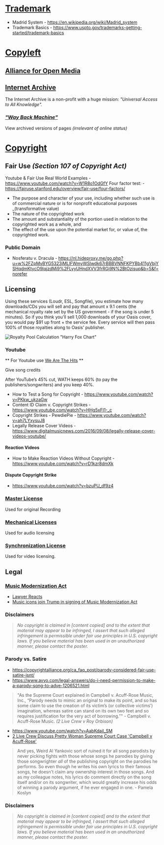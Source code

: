 # [Trademark](https://en.wikipedia.org/wiki/Trademark)

  - Madrid System - https://en.wikipedia.org/wiki/Madrid_system
  - Trademark Basics - https://www.uspto.gov/trademarks-getting-started/trademark-basics


# [Copyleft](https://en.wikipedia.org/wiki/Copyleft)

## [Alliance for Open Media](https://en.wikipedia.org/wiki/Alliance_for_Open_Media)


## [Internet Archive](https://archive.org)

The Internet Archive is a non-profit with a huge mission: _"Universal Access to All Knowledge"._


### [_"Way Back Machine"_](https://archive.org/web/)

View archived versions of pages _(irrelevant of online status)_


# [Copyright](https://en.wikipedia.org/wiki/Copyright)


## Fair Use _(Section 107 of Copyright Act)_

  Youtube & Fair Use Real World Examples - https://www.youtube.com/watch?v=W1R8o1OdGfY
  Four factor test: - https://fairuse.stanford.edu/overview/fair-use/four-factors/

  - The purpose and character of your use, including whether such use is of commercial nature or is for nonprofit educational purposes _(transformative value)
  - The nature of the copyrighted work
  - The amount and substantiality of the portion used in relation to the copyrighted work as a whole, and
  - The effect of the use upon the potential market for, or value of, the copyrighted work.


### Public Domain

  - Nosferatu v. Dracula - https://nl.hideproxy.me/go.php?u=w%2FZpMvBYG5323jMLlFWmyWSlwdk67rBBBVNNFKPYBb411gVbjYSHqdmKtycO9lqjzdMi9%2FLyyUHndXVV3frRGj9N%2BtOzisup&b=5&f=norefer

## Licensing

  Using these services (Loudr, ESL, Songfile), you estimate how many downloads/CDs you will sell and pay that amount x 9.1 cents (the mechanical royalty rate set by the US government - if the song is
  under 5 minutes). So if you think you'll sell 1,000 downloads of your Oasis cover, you would pay $91 up front + the service fee. Every service will then pass 100% of those royalties along to Oasis'
  publisher.


![Royalty Pool Calculation "Harry Fox Chart"](https://aristake.com/posts/images/harry-fox-chart.png)


### Youtube

** For Youtube use [We Are The Hits](https://www.wearethehits.com) **

Give song credits

After YouTube’s 45% cut, WATH keeps 60% (to pay the publishers/songwriters) and you keep 40%.

  - How to Test a Song for Copyright - https://www.youtube.com/watch?v=PKkw_ukzaGw
  - Content ID Claim v. Copyright Strikes - https://www.youtube.com/watch?v=HHg5xFI1-_c
  - Copyright Strikes - PewdiePie - https://www.youtube.com/watch?v=ah7LYxysuJ8
  - Legally Release Cover Videos - https://www.digitalmusicnews.com/2016/09/08/legally-release-cover-videos-youtube/


#### Reaction Videos

- How to Make Reaction Videos Without Copyright - https://www.youtube.com/watch?v=rD1kzr8dmXk


#### Dispute Copyright Strike

  - https://www.youtube.com/watch?v=bzuPU_df9z4


### [Master License](https://www.easysonglicensing.com/pages/help/articles/music-licensing/what-is-a-master-license.aspx)

Used for original Recording


### [Mechanical Licenses](https://www.easysonglicensing.com/pages/help/articles/music-licensing/what-is-a-mechanical-license.aspx)

Used for audio licensing


### [Synchronization License](https://www.easysonglicensing.com/pages/help/articles/music-licensing/what-is-a-synchronization-license.aspx)

Used for video licensing.


## Legal

### [Music Modernization Act](https://en.wikipedia.org/wiki/Music_Modernization_Act)

  - [Lawyer Reacts](https://www.youtube.com/watch?v=ykazv-o_w0s)
  - [Music icons join Trump in signing of Music Modernization Act](https://www.youtube.com/watch?v=vTqiS7WCGqY)


### Disclaimers

> _No copyright is claimed in [content copied] and to the extent that material may appear to be infringed, I assert that such alleged infringement is permissible under fair use principles in U.S. copyright laws. If you believe material has been used in an unauthorized manner, please contact the poster._


### Parody vs. Satire

  - https://copyrightalliance.org/ca_faq_post/parody-considered-fair-use-satire-isnt/
  - https://www.avvo.com/legal-answers/do-i-need-permission-to-make-a-parody-song-to-adve-1206521.html

> "As the Supreme Court explained in Campbell v. Acuff-Rose Music, Inc., “Parody needs to mimic an original to make its point, and so has some claim to use the creation of its victim’s (or collective victims’) imagination, whereas satire can stand on its own two feet and so requires justification for the very act of borrowing.”" - Campbell v. Acuff-Rose Music. _(2 Live Crew v Roy Orbison)_

  - https://www.youtube.com/watch?v=AabKdajl_SM
  - [2 Live Crew Discuss Pretty Woman Supreme Court Case 'Campbell v Acuff-Rose'](https://www.youtube.com/watch?v=CRssktqjvOk)


> And yes, Weird Al Yankovic sort of ruined it for all song parodists by never picking fights with those whose songs he parodies by giving those songwrighter _all_ of the publishing copyright on the parodies he performs. So even though he writes his own lyrics to their famous songs, he doesn't claim any ownership interest in those songs. And as my colleague notes, his lyrics do comment directly on the song itself and/or on its songwriter, which would greatly increase his odds of winning a parody argument, if he ever engaged in one. - Pamela Koslyn


### Disclaimers

> _No copyright is claimed in [content copied] and to the extent that material may appear to be infringed, I assert that such alleged infringement is permissible under fair use principles in U.S. copyright laws. If you believe material has been used in an unauthorized manner, please contact the poster._
